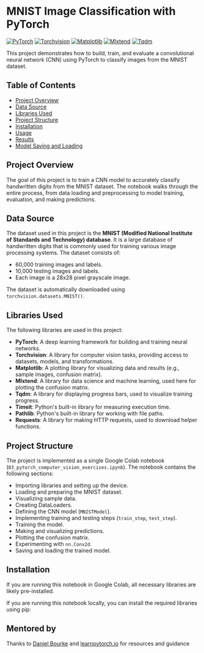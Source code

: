# MNIST Image Classification with PyTorch

[![PyTorch](https://img.shields.io/badge/PyTorch-EE4C2C?style=for-the-badge&logo=pytorch&logoColor=white)](https://pytorch.org/)
[![Torchvision](https://img.shields.io/badge/Torchvision-0.13%2B-EE4C2C?style=for-the-badge&logo=pytorch&logoColor=white)](https://pytorch.org/vision/stable/index.html)
[![Matplotlib](https://img.shields.io/badge/Matplotlib-3.8%2B-EE4C2C?style=for-the-badge&logo=matplotlib&logoColor=white)](https://matplotlib.org/)
[![Mlxtend](https://img.shields.io/badge/Mlxtend-0.23%2B-EE4C2C?style=for-the-badge&logo=python&logoColor=white)](http://rasbt.github.io/mlxtend/)
[![Tqdm](https://img.shields.io/badge/Tqdm-4.66%2B-EE4C2C?style=for-the-badge&logo=python&logoColor=white)](https://tqdm.github.io/)

This project demonstrates how to build, train, and evaluate a convolutional neural network (CNN) using PyTorch to classify images from the MNIST dataset.

## Table of Contents

-   [Project Overview](#project-overview)
-   [Data Source](#data-source)
-   [Libraries Used](#libraries-used)
-   [Project Structure](#project-structure)
-   [Installation](#installation)
-   [Usage](#usage)
-   [Results](#results)
-   [Model Saving and Loading](#model-saving-and-loading)

## Project Overview

The goal of this project is to train a CNN model to accurately classify handwritten digits from the MNIST dataset. The notebook walks through the entire process, from data loading and preprocessing to model training, evaluation, and making predictions.

## Data Source

The dataset used in this project is the **MNIST (Modified National Institute of Standards and Technology) database**. It is a large database of handwritten digits that is commonly used for training various image processing systems. The dataset consists of:

*   60,000 training images and labels.
*   10,000 testing images and labels.
*   Each image is a 28x28 pixel grayscale image.

The dataset is automatically downloaded using `torchvision.datasets.MNIST()`.

## Libraries Used

The following libraries are used in this project:

*   **PyTorch**: A deep learning framework for building and training neural networks.
*   **Torchvision**: A library for computer vision tasks, providing access to datasets, models, and transformations.
*   **Matplotlib**: A plotting library for visualizing data and results (e.g., sample images, confusion matrix).
*   **Mlxtend**: A library for data science and machine learning, used here for plotting the confusion matrix.
*   **Tqdm**: A library for displaying progress bars, used to visualize training progress.
*   **Timeit**: Python's built-in library for measuring execution time.
*   **Pathlib**: Python's built-in library for working with file paths.
*   **Requests**: A library for making HTTP requests, used to download helper functions.

## Project Structure

The project is implemented as a single Google Colab notebook (`03_pytorch_computer_vision_exercises.ipynb`). The notebook contains the following sections:

*   Importing libraries and setting up the device.
*   Loading and preparing the MNIST dataset.
*   Visualizing sample data.
*   Creating DataLoaders.
*   Defining the CNN model (`MNISTModel`).
*   Implementing training and testing steps (`train_step`, `test_step`).
*   Training the model.
*   Making and visualizing predictions.
*   Plotting the confusion matrix.
*   Experimenting with `nn.Conv2d`.
*   Saving and loading the trained model.

## Installation

If you are running this notebook in Google Colab, all necessary libraries are likely pre-installed.

If you are running this notebook locally, you can install the required libraries using pip:

## Mentored by
Thanks to [Daniel Bourke](https://github.com/mrdbourke) and [learnpytorch.io](https://www.learnpytorch.io/) for resources and guidance
